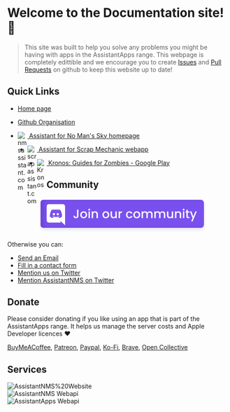 <div id="content"></div>

# Welcome to the Documentation site! 🎉

> This site was built to help you solve any problems you might be having with apps in the AssistantApps range. This webpage is completely edittible and we encourage you to create [Issues][docsIssues] and [Pull Requests][docsPullRequests] on github to keep this website up to date! 

## Quick Links

- [Home page][homePage]
- [Github Organisation][githubOrg]


- [<img align="left" alt="nmsassistant.com" width="22px" src="https://cdn.assistantapps.com/icon/assistantNMS.png" />&nbsp;Assistant for No Man's Sky homepage][assistantnms]
- [<img align="left" alt="scrapassistant.com" width="22px" src="https://cdn.assistantapps.com/icon/assistantSMS.png" />&nbsp;Assistant for Scrap Mechanic webapp][assistantsms]
- [<img align="left" alt="Kronos" width="22px" src="https://cdn.assistantapps.com/icon/kronos.jpg" />&nbsp;Kronos: Guides for Zombies - Google Play][assistantKronos]


## Community

[![discord](assets/img/joinDiscord.svg)][discord]

Otherwise you can: 
- [Send an Email][email]
- [Fill in a contact form][contactForm]
- [Mention us on Twitter][twitter]
- [Mention AssistantNMS on Twitter][assistantNMSTwitter]


## Donate

Please consider donating if you like using an app that is part of the AssistantApps range. It helps us manage the server costs and Apple Developer licences :heart:

[BuyMeACoffee][buyMeACoffee], 
[Patreon][patreon], 
[Paypal][paypal], 
[Ko-Fi][kofi], 
[Brave][brave], 
[Open Collective][openCollective]


## Services

<img src="https://img.shields.io/website?down_message=offline&label=AssistantNMS%20Website&style=for-the-badge&up_message=online&url=https%3A%2F%2Fnmsassistant.com" alt="AssistantNMS%20Website" />
<br />
<img src="https://img.shields.io/website?down_message=offline&label=AssistantNMS%20WebApi&style=for-the-badge&up_message=online&url=https%3A%2F%2Fapi.nmsassistant.com" alt="AssistantNMS Webapi" />
<br />
<img src="https://img.shields.io/website?down_message=offline&label=AssistantApps%20WebApi&style=for-the-badge&up_message=online&url=https%3A%2F%2Fapi.assistantapps.com" alt="AssistantApps Webapi" />

<!-- Links used in the page -->

<!-- Main -->
[homePage]: https://assistantapps.com?ref=AssistantAppsDocs
[githubOrg]: https://github.com/AssistantApps?ref=AssistantAppsDocs
[assistantKronos]: https://play.google.com/store/apps/details?id=companion.kronosflutter&ref=AssistantAppsDocs
[assistantnms]: https://nmsassistant.com?ref=AssistantAppsDocs
[assistantsms]: https://scrapassistant.com?ref=AssistantAppsDocs
[docsIssues]: https://github.com/AssistantApps/Documentation/issues?ref=AssistantAppsDocs
[docsPullRequests]: https://github.com/AssistantApps/Documentation/pulls?ref=AssistantAppsDocs

<!-- Donation links -->
[buyMeACoffee]: https://www.buymeacoffee.com/kurt?ref=AssistantAppsDocs
[patreon]: https://www.patreon.com/AssistantNMS?ref=AssistantAppsDocs
[paypal]: https://paypal.me/KurtLourens?ref=AssistantAppsDocs
[kofi]: https://ko-fi.com/AssistantNMS?ref=AssistantAppsDocs
[brave]: https://brave.com/nms136?ref=AssistantAppsDocs
[openCollective]: https://opencollective.com/assistantnms?ref=AssistantAppsDocs

<!-- Other -->
[discord]: https://assistantapps.com/discord?ref=AssistantAppsDocs
[contactForm]: https://assistantapps.com/#footer
[email]: mailto:support@assistantapps.com?ref=AssistantAppsDocs
[kurt]: https://kurtlourens.com?ref=assistantAppsDocs
[assistantNMSTwitter]: https://twitter.com/AssistantNMS?ref=AssistantAppsDocs
[twitter]: https://twitter.com/AssistantApps?ref=AssistantAppsDocs